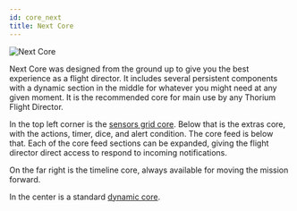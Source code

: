 ```yaml
---
id: core_next
title: Next Core
---
```


![Next Core](/docs/core_next.jpg)

Next Core was designed from the ground up to give you the best experience as a
flight director. It includes several persistent components with a dynamic
section in the middle for whatever you might need at any given moment. It is the
recommended core for main use by any Thorium Flight Director.

In the top left corner is the [sensors grid core](/docs/card_sensors.html).
Below that is the extras core, with the actions, timer, dice, and alert
condition. The core feed is below that. Each of the core feed sections can be
expanded, giving the flight director direct access to respond to incoming
notifications.

On the far right is the timeline core, always available for moving the mission
forward.

In the center is a standard [dynamic core](/docs/core_dynamic.html).
